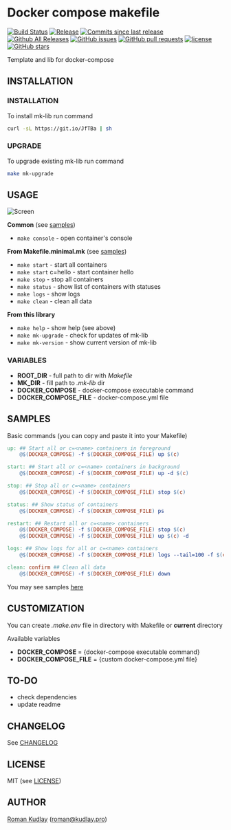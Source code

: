 # Docker compose makefile
[![Build Status](https://travis-ci.org/dgarana/docker-compose-makefile.svg?branch=master)](https://travis-ci.org/dgarana/docker-compose-makefile)
[![Release](https://img.shields.io/github/release/dgarana/docker-compose-makefile.svg)](https://github.com/dgarana/docker-compose-makefile/releases/latest)
[![Commits since last release](https://img.shields.io/github/commits-since/dgarana/docker-compose-makefile/latest.svg)](https://github.com/dgarana/docker-compose-makefile/commits/master)
[![Github All Releases](https://img.shields.io/github/downloads/dgarana/docker-compose-makefile/total.svg)](https://github.com/dgarana/docker-compose-makefile)
[![GitHub issues](https://img.shields.io/github/issues/dgarana/docker-compose-makefile.svg)](https://github.com/dgarana/docker-compose-makefile/issues)
[![GitHub pull requests](https://img.shields.io/github/issues-pr/dgarana/docker-compose-makefile.svg)](https://github.com/dgarana/docker-compose-makefile/pulls)
[![license](https://img.shields.io/github/license/dgarana/docker-compose-makefile.svg)](https://github.com/dgarana/docker-compose-makefile/blob/master/LICENSE)
[![GitHub stars](https://img.shields.io/github/stars/dgarana/docker-compose-makefile.svg?style=social&label=Stars)](https://github.com/dgarana/docker-compose-makefile/stargazers)

Template and lib for docker-compose

## INSTALLATION
### INSTALLATION
To install mk-lib run command
```bash
curl -sL https://git.io/JfTBa | sh
```

### UPGRADE
To upgrade existing mk-lib run command
```bash
make mk-upgrade
```

## USAGE
![Screen](https://raw.githubusercontent.com/dgarana/docker-compose-makefile/master/docs/screencast.gif)

**Common** (see [samples](https://github.com/dgarana/docker-compose-makefile/tree/master/samples))
- `make console` - open container's console

**From Makefile.minimal.mk** (see [samples](https://github.com/dgarana/docker-compose-makefile/tree/master/samples))
- `make start` - start all containers
- `make start` c=hello - start container hello
- `make stop` - stop all containers
- `make status` - show list of containers with statuses
- `make logs` - show logs
- `make clean` - clean all data

**From this library**
- `make help` - show help (see above)
- `make mk-upgrade` - check for updates of mk-lib
- `make mk-version` - show current version of mk-lib

### VARIABLES
* **ROOT_DIR** - full path to dir with *Makefile*
* **MK_DIR** - fill path to *.mk-lib* dir
* **DOCKER_COMPOSE** - docker-compose executable command
* **DOCKER_COMPOSE_FILE** - docker-compose.yml file 

## SAMPLES

Basic commands (you can copy and paste it into your Makefile)

```makefile
up: ## Start all or c=<name> containers in foreground
	@$(DOCKER_COMPOSE) -f $(DOCKER_COMPOSE_FILE) up $(c)

start: ## Start all or c=<name> containers in background
	@$(DOCKER_COMPOSE) -f $(DOCKER_COMPOSE_FILE) up -d $(c)

stop: ## Stop all or c=<name> containers
	@$(DOCKER_COMPOSE) -f $(DOCKER_COMPOSE_FILE) stop $(c)

status: ## Show status of containers
	@$(DOCKER_COMPOSE) -f $(DOCKER_COMPOSE_FILE) ps

restart: ## Restart all or c=<name> containers
	@$(DOCKER_COMPOSE) -f $(DOCKER_COMPOSE_FILE) stop $(c)
	@$(DOCKER_COMPOSE) -f $(DOCKER_COMPOSE_FILE) up $(c) -d

logs: ## Show logs for all or c=<name> containers
	@$(DOCKER_COMPOSE) -f $(DOCKER_COMPOSE_FILE) logs --tail=100 -f $(c)

clean: confirm ## Clean all data
	@$(DOCKER_COMPOSE) -f $(DOCKER_COMPOSE_FILE) down
```
You may see samples [here](https://github.com/dgarana/docker-compose-makefile/tree/master/samples)

## CUSTOMIZATION
You can create _.make.env_ file in directory with Makefile or **current** directory

Available variables

* **DOCKER_COMPOSE** = {docker-compose executable command}
* **DOCKER_COMPOSE_FILE** = {custom docker-compose.yml file}

## TO-DO
- check dependencies
- update readme

## CHANGELOG
See [CHANGELOG](CHANGELOG.md)

## LICENSE
MIT (see [LICENSE](LICENSE))

## AUTHOR
[Roman Kudlay](http://roman.kudlay.pro) ([roman@kudlay.pro](mailto:roman@kudlay.pro))
